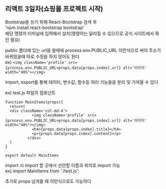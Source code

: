 ## 리액트 3일차(쇼핑몰 프로젝트 시작)  

Bootstrap을 쓰기 위해 React-Bootstrap 검색 후  
'npm install react-bootstrap bootstrap'  
해당 명령어 터미널에 입력해서 설치(명령어는 달라질 수 있으므로 공식 사이트에서 확인 필요)  

public 폴더에 있는 url을 쓸때에 process.env.PUBLIC_URL 이런식으로 써야 주소가 바뀌었을때 따로 수정을 하지 않아도 된다  
ex) ```<img className='profile' src={process.env.PUBLIC_URL+props.data[props.index].url} alt='이미지' width="40%"></img>```

import, export를 통해 데이터, 변수값, 함수등 여러 기능들을 분리 및 가져올 수 있다  

ex) test.js 파일의 컴포넌트  
```
function MainItems(props){
  return(
  <div className='col-md-4'>
            <img className='profile' src={process.env.PUBLIC_URL+props.data[props.index].url} alt='이미지' width="40%"></img>
            <h4>{props.data[props.index].title}</h4>
            <p>{props.data[props.index].content}</p>
          </div>
  )
}

export default MainItems
```
import 시 import 할 곳에서 선언할 이름과 위치로 import 가능  
ex) import MainItems from './test.js';  

추가로 props 넘겨줄 때 <MainItems data={item[index]}></MainItems> 이런식으로도 가능하다

